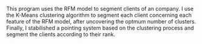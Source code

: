 This program uses the RFM model to segment clients of an company. 
I use the K-Means clustering algorithm to segment each client concerning each feature of the RFM model,
after uncovering the optmum number of clusters. Finally, I stabilished a pointing system based on the clustering process
and segment the clients according to their rank.
